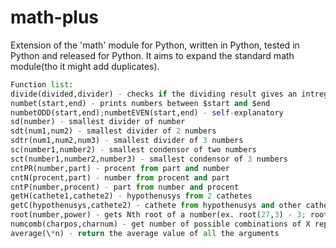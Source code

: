 # math-plus
Extension of the 'math' module for Python, written in Python, tested in Python and released for Python.
It aims to expand the standard math module(tho it might add duplicates).

```python
Function list:
divide(divided,divider) - checks if the dividing result gives an intreger
numbet(start,end) - prints numbers between $start and $end
numbetODD(start,end);numbetEVEN(start,end) - self-explanatory
sd(number) - smallest divider of number
sdt(num1,num2) - smallest divider of 2 numbers
sdtr(num1,num2,num3) - smallest divider of 3 numbers
sc(number1,number2) - smallest condensor of two numbers
sct(number1,number2,number3) - smallest condensor of 3 numbers
cntPR(number,part) - procent from part and number
cntN(procent,part) - number from procent and part
cntP(number,procent) - part from number and procent
getH(cathete1,cathete2) - hypothenusys from 2 cathetes
getC(hypothenusys,cathete2) - cathete from hypothenusys and other cathete
root(number,power) - gets Nth root of a number(ex. root(27,3) - 3; root(81,2) - 9)
numcomb(charpos,charnum) - get number of possible combinations of X repeatable characters written Y times
average(\*n) - return the average value of all the arguments
```

